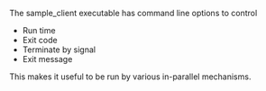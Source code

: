 The sample_client executable has command line options to control

* Run time
* Exit code
* Terminate by signal
* Exit message

This makes it useful to be run by various in-parallel mechanisms.
